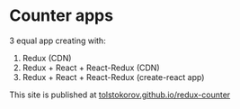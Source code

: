 # Counter apps


3 equal app creating with:
    
1. Redux (CDN)
2. Redux + React + React-Redux (CDN)
3. Redux + React + React-Redux (create-react app)


This site is published at [tolstokorov.github.io/redux-counter](https://tolstokorov.github.io/redux-counter/)


